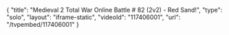 {
    "title": "Medieval 2 Total War Online Battle # 82 (2v2) - Red Sand!",
    "type": "solo",
    "layout": "iframe-static",
    "videoId": "117406001",
    "url": "\/tvpembed\/117406001"
}